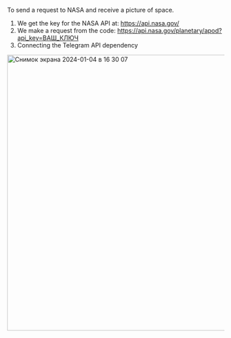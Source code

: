 To send a request to NASA and receive a picture of space.

1. We get the key for the NASA API at: https://api.nasa.gov/
2. We make a request from the code: https://api.nasa.gov/planetary/apod?api_key=ВАШ_КЛЮЧ
3. Connecting the Telegram API dependency

<img width="641" alt="Снимок экрана 2024-01-04 в 16 30 07" src="https://github.com/alexcc0a/TelegramBot/assets/94784081/b5d71a91-f0e4-45c4-adc7-8846a03fd6ef">
